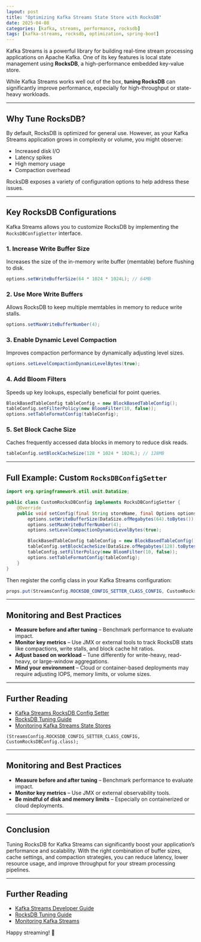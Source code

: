 ```yaml
---
layout: post
title: "Optimizing Kafka Streams State Store with RocksDB"
date: 2025-04-08
categories: [kafka, streams, performance, rocksdb]
tags: [kafka-streams, rocksdb, optimization, spring-boot]
---
```


Kafka Streams is a powerful library for building real-time stream processing applications on Apache Kafka. One of its key features is local state management using **RocksDB**, a high-performance embedded key-value store.

While Kafka Streams works well out of the box, **tuning RocksDB** can significantly improve performance, especially for high-throughput or state-heavy workloads.

---

## Why Tune RocksDB?

By default, RocksDB is optimized for general use. However, as your Kafka Streams application grows in complexity or volume, you might observe:

- Increased disk I/O
- Latency spikes
- High memory usage
- Compaction overhead

RocksDB exposes a variety of configuration options to help address these issues.

---

## Key RocksDB Configurations

Kafka Streams allows you to customize RocksDB by implementing the `RocksDBConfigSetter` interface.

### 1. Increase Write Buffer Size

Increases the size of the in-memory write buffer (memtable) before flushing to disk.

```java
options.setWriteBufferSize(64 * 1024 * 1024L); // 64MB
```

### 2. Use More Write Buffers

Allows RocksDB to keep multiple memtables in memory to reduce write stalls.

```java
options.setMaxWriteBufferNumber(4);
```

### 3. Enable Dynamic Level Compaction

Improves compaction performance by dynamically adjusting level sizes.

```java
options.setLevelCompactionDynamicLevelBytes(true);
```

### 4. Add Bloom Filters

Speeds up key lookups, especially beneficial for point queries.

```java
BlockBasedTableConfig tableConfig = new BlockBasedTableConfig();
tableConfig.setFilterPolicy(new BloomFilter(10, false));
options.setTableFormatConfig(tableConfig);
```

### 5. Set Block Cache Size

Caches frequently accessed data blocks in memory to reduce disk reads.

```java
tableConfig.setBlockCacheSize(128 * 1024 * 1024L); // 128MB
```

---

## Full Example: Custom `RocksDBConfigSetter`

```java
import org.springframework.util.unit.DataSize;

public class CustomRocksDBConfig implements RocksDBConfigSetter {
    @Override
    public void setConfig(final String storeName, final Options options, final Map<String, Object> configs) {
        options.setWriteBufferSize(DataSize.ofMegabytes(64).toBytes());
        options.setMaxWriteBufferNumber(4);
        options.setLevelCompactionDynamicLevelBytes(true);

        BlockBasedTableConfig tableConfig = new BlockBasedTableConfig();
        tableConfig.setBlockCacheSize(DataSize.ofMegabytes(128).toBytes());
        tableConfig.setFilterPolicy(new BloomFilter(10, false));
        options.setTableFormatConfig(tableConfig);
    }
}
```

Then register the config class in your Kafka Streams configuration:

```java
props.put(StreamsConfig.ROCKSDB_CONFIG_SETTER_CLASS_CONFIG, CustomRocksDBConfig.class);
```

---

## Monitoring and Best Practices

- **Measure before and after tuning** – Benchmark performance to evaluate impact.
- **Monitor key metrics** – Use JMX or external tools to track RocksDB stats like compactions, write stalls, and block cache hit ratios.
- **Adjust based on workload** – Tune differently for write-heavy, read-heavy, or large-window aggregations.
- **Mind your environment** – Cloud or container-based deployments may require adjusting IOPS, memory limits, or volume sizes.

---

## Further Reading

- [Kafka Streams RocksDB Config Setter](https://kafka.apache.org/documentation/#streams_developer_config)
- [RocksDB Tuning Guide](https://github.com/facebook/rocksdb/wiki/RocksDB-Tuning-Guide)
- [Monitoring Kafka Streams State Stores](https://www.confluent.io/blog/kafka-streams-monitoring-operating/)

```
(StreamsConfig.ROCKSDB_CONFIG_SETTER_CLASS_CONFIG, CustomRocksDBConfig.class);
```

---

## Monitoring and Best Practices

- **Measure before and after tuning** – Benchmark performance to evaluate impact.
- **Monitor key metrics** – Use JMX or external observability tools.
- **Be mindful of disk and memory limits** – Especially on containerized or cloud deployments.

---

## Conclusion

Tuning RocksDB for Kafka Streams can significantly boost your application’s performance and scalability. With the right combination of buffer sizes, cache settings, and compaction strategies, you can reduce latency, lower resource usage, and improve throughput for your stream processing pipelines.

---

## Further Reading

- [Kafka Streams Developer Guide](https://kafka.apache.org/documentation/)
- [RocksDB Tuning Guide](https://github.com/facebook/rocksdb/wiki/RocksDB-Tuning-Guide)
- [Monitoring Kafka Streams](https://www.confluent.io/blog/kafka-streams-monitoring-operating/)

Happy streaming! 🚀
